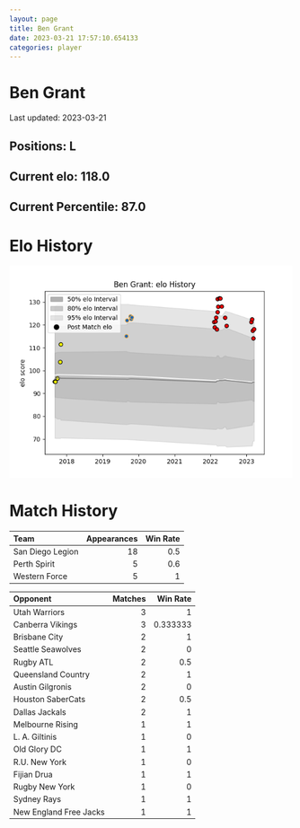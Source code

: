 ```yaml
---  
layout: page  
title: Ben Grant  
date: 2023-03-21 17:57:10.654133  
categories: player  
---
```

# Ben Grant


Last updated: 2023-03-21
## Positions: L

## Current elo: 118.0

## Current Percentile: 87.0

# Elo History


![elo history](history_BenGrant.png)
# Match History


| Team             |   Appearances |   Win Rate |
|:-----------------|--------------:|-----------:|
| San Diego Legion |            18 |        0.5 |
| Perth Spirit     |             5 |        0.6 |
| Western Force    |             5 |        1   |

| Opponent               |   Matches |   Win Rate |
|:-----------------------|----------:|-----------:|
| Utah Warriors          |         3 |   1        |
| Canberra Vikings       |         3 |   0.333333 |
| Brisbane City          |         2 |   1        |
| Seattle Seawolves      |         2 |   0        |
| Rugby ATL              |         2 |   0.5      |
| Queensland Country     |         2 |   1        |
| Austin Gilgronis       |         2 |   0        |
| Houston SaberCats      |         2 |   0.5      |
| Dallas Jackals         |         2 |   1        |
| Melbourne Rising       |         1 |   1        |
| L. A. Giltinis         |         1 |   0        |
| Old Glory DC           |         1 |   1        |
| R.U. New York          |         1 |   0        |
| Fijian Drua            |         1 |   1        |
| Rugby New York         |         1 |   0        |
| Sydney Rays            |         1 |   1        |
| New England Free Jacks |         1 |   1        |